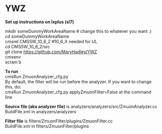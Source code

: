 # YWZ

**Set up instructions on lxplus (sl7)**   

mkdir someDummyWorkAreaName # change this to whatever you want :)  
cd someDummyWorkAreaName  
cmsrel CMSSW_10_6_2  #10_6_X needed for UL  
cd CMSSW_10_6_2/src  
git clone https://github.com/MaryHadley/YWZ  
cmsenv  
scram b  
 
**To run**  
cmsRun ZmuonAnalyzer_cfg.py  
By default, the filter will be run before the analyzer. If you want to change this, do:  
cmsRun ZmuonAnalyzer_cfg.py applyZmuonFilter=False at the command line  

**Source file (aka analyzer file)** is analyzers/analyzers/src/ZmuonAnalyzer.cc  
BuildFile.xml in analyzers/analyzers

**Filter file** is filters/ZmuonFilter/plugins/ZmuonFilter.cc  
BuildFile.xml in filters/ZmuonFilter/plugins  
